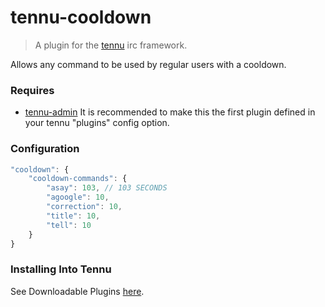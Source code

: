 # tennu-cooldown

> A plugin for the [tennu](https://github.com/Tennu/tennu) irc framework.

Allows any command to be used by regular users with a cooldown.

### Requires
- [tennu-admin](https://github.com/Tennu/tennu-admin/) It is recommended to make this the first plugin defined in your tennu "plugins" config option.

### Configuration

```javascript
"cooldown": {
    "cooldown-commands": {
        "asay": 103, // 103 SECONDS
        "agoogle": 10,
        "correction": 10,
        "title": 10,
        "tell": 10
    }
}
```

### Installing Into Tennu

See Downloadable Plugins [here](https://tennu.github.io/plugins/).